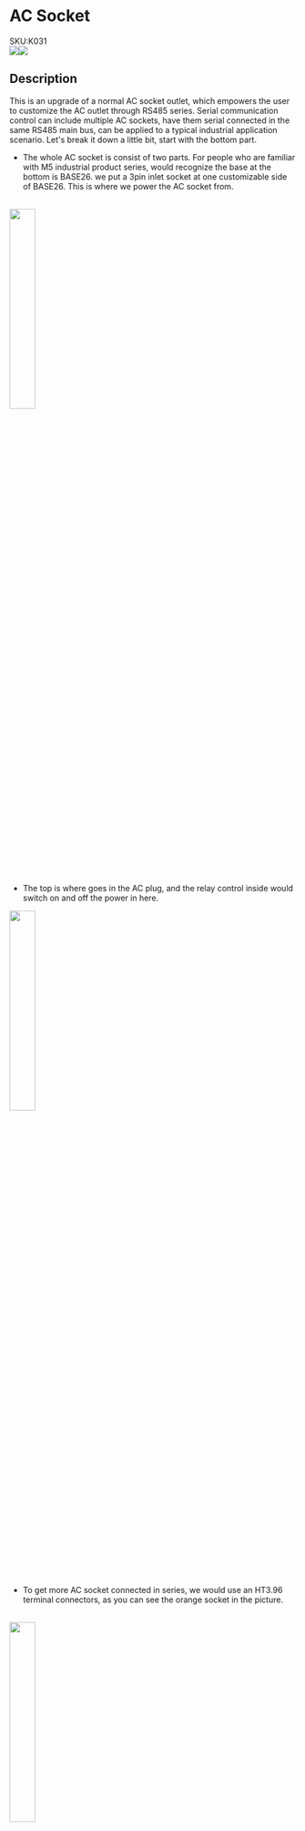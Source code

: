# AC Socket

<div class="badge badge-pill badge-primary product_sku_tag">SKU:K031</div>

<div class="product_pic"><img src="assets\img\product_pics\app\ac_socket\ac_socket_01.webp"><img src="assets\img\product_pics\app\ac_socket\ac_socket_02.webp"></div>

## Description

This is an upgrade of a normal AC socket outlet, which empowers the user to customize the AC outlet through RS485 series. Serial communication control can include multiple AC sockets, have them serial connected in the same RS485 main bus, can be applied to a typical industrial application scenario. 
Let's break it down a little bit, start with the bottom part. 
- The whole AC socket is consist of two parts. For people who are familiar with M5 industrial product series,  would recognize the base at the bottom is BASE26. we put a 3pin inlet socket at one customizable side of BASE26. This is where we power the AC socket from. 
<br>

<img src="assets\img\product_pics\app\ac_socket\p01.webp" width="30%" height="30%">

- The top is where goes in the AC plug, and the relay control inside would switch on and off the power in here. 

<img src="assets\img\product_pics\app\ac_socket\p02.webp" width="30%" height="30%">

- To get more AC socket connected in series, we would use an HT3.96 terminal connectors, as you can see the orange socket in the picture. 

<br>

<img src="assets\img\product_pics\app\ac_socket\p03.webp" width="30%" height="30%">

- The bottom part is mainly in charge of converting the AC power 220V to DC 5V to power the microprocessor STM32F030F4 and  RS485 related circult. As you can see from the picture, two parts wire connected by M-Bus socket and a pair of power wire.  A red led indication is placed on top.

<img src="assets\img\product_pics\app\ac_socket\p04.webp" width="30%" height="30%">

## Product Features

- RS485 OUTLET
- Serial communication protocol: ModBUS-RTU
- support Mutiple device Series connection 
- STM32F030F4
- Embedded 4x M3 Nut
- Build with BASE26
- INPUT : 100-240V
- OUTPUT: 10A
- Power Status indicator


## Include

- 1x AC Socket

## Applications

-  Smart AC Socket Outlet With wire control of RS485

## Specification

<table>
   <tr style="font-weight:bold">
      <td>Resources</td>
      <td>Parameter</td>
   </tr>
   <tr>
      <td>net weight</td>
      <td>120g</td>
   </tr>
   <tr>
      <td>Gross weight</td>
      <td>158g</td>
   </tr>
   <tr>
      <td>Product Size</td>
      <td>52*52*60mm</td>
   </tr>
   <tr>
      <td>Package Size</td>
      <td>72*102*72mm</td>
   </tr>
 </table>

## EasyLoader

>EasyLoader is a concise and fast program writer, which has a built-in case program related to the product. It can be burned to the main control by simple steps to perform a series of function verification. Please install the corresponding driver according to the device type. M5Core host [Please click here to view the CP210X driver installation tutorial](en/arduino/arduino_development), M5StickC/V/T/ATOM series can be used without driver)

<div class="easyloader-box">
    <div style="background-color:white;">
        <div><img src="https://m5stack.oss-cn-shenzhen.aliyuncs.com/image/easyloader_intro.webp"></div>
        <div class="easyloader-btn">
            <a href="https://m5stack.oss-cn-shenzhen.aliyuncs.com/EasyLoader/Windows/APPLICATION/EasyLoader_AC_Socket_APPLICATION.exe">Windows</a>
            <a href="https://m5stack.oss-cn-shenzhen.aliyuncs.com/EasyLoader/MacOS/APPLICATION/EasyLoader_AC_Socket_APPLICATION.dmg">MacOS</a>
            <!-- <a>Linux</a>
            <a>MacOS</a> -->
        </div>
    </div>
    <div>
        <video id="example_video" controls>
            <source src="https://m5stack.oss-cn-shenzhen.aliyuncs.com/video/Product_example_video/App/AcSocket.mp4" type="video/mp4">
        </video>
        <div class="easyloader-mask">
        <a>
            <svg id="play-btn" t="1583228776634" class="icon" viewBox="0 0 1024 1024" version="1.1" xmlns="http://www.w3.org/2000/svg" p-id="4152" width="75" height="75"><path d="M512 0C229.216 0 0 229.216 0 512s229.216 512 512 512 512-229.216 512-512S794.784 0 512 0z m0 928C282.24 928 96 741.76 96 512S282.24 96 512 96s416 186.24 416 416-186.24 416-416 416zM384 288l384 224-384 224z" p-id="4153" fill="#007aff"></path></svg></a>
            <p>Description:</p>
            <p>Press B to turn on the power and a to turn off the power.</p>
        </div>
    </div>
</div>

## Example

[Please click here to download Arduino code](https://github.com/m5stack/M5Stack/tree/master/examples/Modules/AC-SOCKET)

## ACSocket Modbus RTU Protocol

### Description:

- 1. Communication uses RS485, 1 bit start bit + 8 bit data bit + 1 bit end bit
- 2. Baud rate 9600
- 3.Device ID defaults to AAH
- 4. Address 00H is the broadcast address, the slave does not reply

### Instruction: (hexadecimal) (Modbus RTU format)

### 1. Write coil

The host sends:

`AA 05 00 00 FF 00 95 E1` (closed coil)

`AA 05 00 00 00 00 D4 11` (disconnect coil)


<table>
   <tr style="font-weight:bold;text-align:center" >
      <td>Send content</td>
      <td>bytes</td>
      <td>Send a message</td>
      <td>Remarks</td>
   </tr>
   <tr style="text-align:center">
      <td>module address</td>
      <td>1</td>
      <td>AAH</td>
      <td>00H is the broadcast address</td>
   </tr>
   <tr style="text-align:center">
      <td>Function code</td>
      <td>1</td>
      <td>05H</td>
      <td>Write a single coil</td>
   </tr>
   <tr style="text-align:center">
      <td>start register address</td>
      <td>2</td>
      <td>0000H</td>
      <td>Coil 0 Address</td>
   </tr>
   <tr style="text-align:center">
      <td>Write data</td>
      <td>2</td>
      <td>FF00H</td>
      <td>FF00H: indicates coil closure | 0000H: indicates coil disconnection</td>
   </tr>
   <tr style="text-align:center">
      <td>CRC check</td>
      <td>2</td>
      <td>XXXXH</td>
      <td>CRC code of all previous data (CRC16)</td>
   </tr>
</table>

Slave response:

The operation successfully returns the original data:

`AA 05 00 00 FF 00 95 E1`

Operation failed to return:

`AA 85 error code CRC_L CRC_H`

### 2. Reading the coil

The host sends:

`AA 01 00 00 00 01 E4 11`

<table>
   <tr style="font-weight:bold;text-align:center" >
      <td>Send content</td>
      <td>bytes</td>
      <td>Send a message</td>
      <td>Remarks</td>
   </tr>
   <tr style="text-align:center">
      <td>module address</td>
      <td>1</td>
      <td>AAH</td>
      <td>00H is the broadcast address</td>
   </tr>
   <tr style="text-align:center">
      <td>Function code</td>
      <td>1</td>
      <td>01H</td>
      <td>read coil</td>
   </tr>
   <tr style="text-align:center">
      <td>start register address</td>
      <td>2</td>
      <td>0000H</td>
      <td>Coil 0 Address</td>
   </tr>
   <tr style="text-align:center">
      <td>Read quantity</td>
      <td>2</td>
      <td>0001H</td>
      <td> can only be 0001H</td>
   </tr>
   <tr style="text-align:center">
      <td>CRC check</td>
      <td>2</td>
      <td>XXXXH</td>
      <td>CRC code of all previous data (CRC16)</td>
   </tr>
</table>

Slave response:

The operation returns successfully:

<table>
   <tr style="font-weight:bold;text-align:center" >
      <td>Address</td>
      <td>Function code</td>
      <td>Return data length</td>
      <td>Coil Status</td>
      <td>CRC_L</td>
      <td>CRC_H</td>
   </tr>
   <tr style="text-align:center">
      <td>AA</td>
      <td>01</td>
      <td>01</td>
      <td>01</td>
      <td>B0</td>
      <td>6C</td>
   </tr>
</table>

Coil status: `01H -> coil closed ` \ `00H -> coil disconnected`

Operation failed to return: `AA 81 error code CRC_L CRC_H`

### 3. Write device address

The host sends:

`AA 41 00 00 00 12 A4 13`

<table>
   <tr style="font-weight:bold;text-align:center" >
      <td>Send content</td>
      <td>bytes</td>
      <td>Send a message</td>
      <td>Remarks</td>
   </tr>
   <tr style="text-align:center">
      <td>module address</td>
      <td>1</td>
      <td>AAH</td>
      <td>00H is the broadcast address</td>
   </tr>
   <tr style="text-align:center">
      <td>Function code</td>
      <td>1</td>
      <td>41H</td>
      <td>Set module address</td>
   </tr>
   <tr style="text-align:center">
      <td>start register address</td>
      <td>2</td>
      <td>0000H</td>
      <td>Address</td>
   </tr>
   <tr style="text-align:center">
      <td> module new address</td>
      <td>1</td>
      <td>12H</td>
      <td>1 byte</td>
   </tr>
   <tr style="text-align:center">
      <td>CRC check</td>
      <td>2</td>
      <td>XXXXH</td>
      <td>CRC code of all previous data (CRC16)</td>
   </tr>
</table>

Slave response:

The operation successfully returns the original data:

`AA 41 00 00 00 12 A4 13`

Operation failed to return:

`AA C1 error code CRC_L CRC_H`

### 4. Broadcast recovery device address

The host sends:

`00 42 00 00 A0 30 `

<table>
   <tr style="font-weight:bold;text-align:center" >
      <td>Send content</td>
      <td>bytes</td>
      <td>Send a message</td>
      <td>Remarks</td>
   </tr>
   <tr style="text-align:center">
      <td>broadcast address</td>
      <td>1</td>
      <td>00H</td>
      <td>00H is the broadcast address</td>
   </tr>
   <tr style="text-align:center">
      <td>Function code</td>
      <td>1</td>
      <td>42H</td>
      <td>Recovery address is AAH</td>
   </tr>
   <tr style="text-align:center">
      <td>start register address</td>
      <td>2</td>
      <td>0000H</td>
      <td>Address</td>
   </tr>
   <tr style="text-align:center">
      <td>CRC check</td>
      <td>2</td>
      <td>XXXXH</td>
      <td>CRC code of all previous data (CRC16)</td>
   </tr>
</table>

Slave response: `none`

<script>

   var purchase_link = 'https://m5stack.com/products/m5-ac-socket';

   anchor_search(purchase_link);
   scrollFunc();

</script>